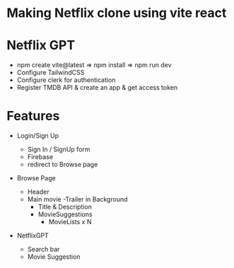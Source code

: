 # Making Netflix clone using vite react

# Netflix GPT

- npm create vite@latest => npm install => npm run dev
- Configure TailwindCSS
- Configure clerk for authentication
- Register TMDB API & create an app & get access token


# Features

- Login/Sign Up

  - Sign In / SignUp form
  - Firebase
  - redirect to Browse page

- Browse Page
  - Header
  - Main movie
    -Trailer in Background
    - Title & Description
    - MovieSuggestions
      - MovieLists x N
- NetflixGPT
  - Search bar
  - Movie Suggestion
